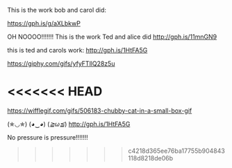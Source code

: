 This is the work bob and carol did:

https://gph.is/g/aXLbkwP


OH NOOOO!!!!!!!
This is the work Ted and alice did 
http://gph.is/11mnGN9

this is ted and carols work:
http://gph.is/1HtFA5G

https://giphy.com/gifs/yfyFTllQ28z5u

<<<<<<< HEAD
=======
https://wifflegif.com/gifs/506183-chubby-cat-in-a-small-box-gif

(✯◡✯)	(◕‿◕)	(*≧ω≦*)	
http://gph.is/1HtFA5G

No pressure is pressure!!!!!!!

>>>>>>> c4218d365ee76ba17755b904843118d8218de06b
